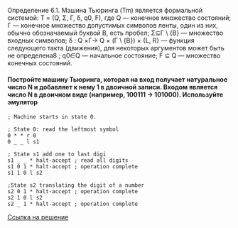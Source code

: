 Определение 6.1. Машина Тьюринга (Tm) является формальной системой:
T = (Q, Σ, Γ, δ, q0, F), где Q — конечное множество состояний; Γ — конечное
множество допустимых символов ленты, один из них, обычно обозначаемый
буквой B, есть пробел; Σ⊆Γ \ {B} — множество входных символов;
δ : Q ×Γ→ Q × (Γ \ {B}) × {L, R} — функция следующего такта (движения),
для некоторых аргументов может быть не определена8
; q0∈Q — начальное состояние; F ⊆ Q — множество конечных состояний. 

<h4>
Постройте машину Тьюринга, которая на вход получает натуральное число N и добавляет 
к нему 1 в двоичной записи. Входом является число N в двоичном виде (например, 100111 -> 101000). 
Используйте эмулятор
</h4>

```
; Machine starts in state 0.

; State 0: read the leftmost symbol
0 * * r 0
0 _ _ l s1

; State s1 add one to last digi
s1 _ _ * halt-accept ; read all digits
s1 0 1 * halt-accept ; operation complete
s1 1 0 l s2

;State s2 translating the digit of a number
s2 0 1 * halt-accept ; operation complete
s2 1 0 l s2
s2 _ 1 * halt-accept ; operation complete
```

[Ссылка на решение](https://morphett.info/turing/turing.html?3538911ad51f2852d03a9d0c5754aec8)